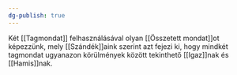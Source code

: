 ```yaml
---
dg-publish: true
---
```

Két [[Tagmondat]] felhasználásával olyan [[Összetett mondat]]ot képezzünk, mely [[Szándék]]aink szerint azt fejezi ki, hogy mindkét tagmondat ugyanazon körülmények között tekinthető [[Igaz]]nak és [[Hamis]]nak.